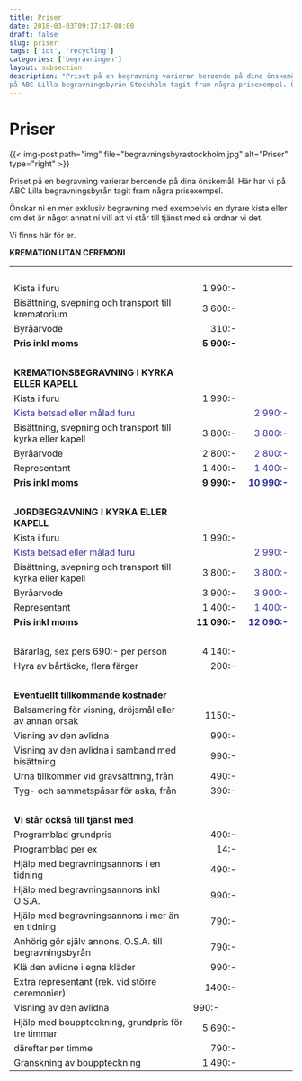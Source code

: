 ```yaml
---
title: Priser
date: 2018-03-03T09:17:17-08:00
draft: false
slug: priser
tags: ['iot', 'recycling']
categories: ['begravningen']
layout: subsection
description: "Priset på en begravning varierar beroende på dina önskemål. Här har vi
på ABC Lilla begravningsbyrån Stockholm tagit fram några prisexempel. Önskar ni en mer exklusiv begravning med exempelvis en dyrare kista eller om det är något annat ni vill att vi står till tjänst med så ordnar vi det. Vi finns här för er."
---
```


# Priser

{{< img-post
    path="img" file="begravningsbyrastockholm.jpg"
    alt="Priser" type="right" >}}

Priset på en begravning varierar beroende på dina önskemål. Här har vi
på ABC Lilla begravningsbyrån tagit fram några prisexempel.

Önskar ni en mer exklusiv begravning med exempelvis en dyrare kista eller om det är något annat ni vill att vi står till tjänst med så ordnar vi det.

Vi finns här för er.


<table class="table">
<tbody>
<tr>
<td"><strong>KREMATION UTAN CEREMONI</strong></td>
<td style="width: 76px;"> </td>
<td style="width: 77px;"> </td>
</tr>
<tr>
<td>Kista i furu</td>
<td style="width: 76px;" align="right">1 990:-</td>
<td style="width: 77px;" align="right"> </td>
</tr>
<tr>
<td>Bisättning, svepning och transport till krematorium</td>
<td style="width: 76px;" align="right">3 600:-</td>
<td style="width: 77px;"> </td>
</tr>
<tr>
<td>Byråarvode</td>
<td style="width: 76px;" align="right">310:-</td>
<td style="width: 77px;"> </td>
</tr>
<tr>
<td><strong>Pris inkl moms</strong></td>
<td style="width: 76px;" align="right"><strong>5 900:-</strong></td>
<td style="width: 77px;"> </td>
</tr>
<tr>
<td><span style="color: #ffffff;">ABC</span></td>
<td style="width: 76px;"> </td>
<td style="width: 77px;"> </td>
</tr>
<tr>
<td><strong>KREMATIONSBEGRAVNING I KYRKA ELLER KAPELL</strong></td>
<td style="width: 76px;"> </td>
<td style="width: 77px;"> </td>
</tr>
<tr>
<td>Kista i furu</td>
<td style="width: 76px;" align="right">1 990:-</td>
<td style="width: 77px;"> </td>
</tr>
<tr>
<td><span style="color: #333399;">Kista betsad eller målad furu</span></td>
<td style="width: 76px;"> </td>
<td style="width: 77px;" align="right"><span style="color: #333399;">2 990:-</span></td>
</tr>
<tr>
<td>Bisättning, svepning och transport till kyrka eller kapell</td>
<td style="width: 76px;" align="right">3 800:-</td>
<td style="width: 77px;" align="right"><span style="color: #333399;">3 800:-</span></td>
</tr>
<tr>
<td>Byråarvode</td>
<td style="width: 76px;" align="right">2 800:-</td>
<td style="width: 77px;" align="right"><span style="color: #333399;">2 800:-</span></td>
</tr>
<tr>
<td>Representant</td>
<td style="width: 76px;" align="right">1 400:-</td>
<td style="width: 77px;" align="right"><span style="color: #333399;">1 400:-</span></td>
</tr>
<tr>
<td><strong>Pris inkl moms</strong></td>
<td style="width: 76px;" align="right"><strong>9 990:-</strong></td>
<td style="width: 77px;" align="right"><strong><span style="color: #333399;">10 990:-</span></strong></td>
</tr>
<tr>
<td><span style="color: #ffffff;">ABC</span></td>
<td style="width: 76px;"> </td>
<td style="width: 77px;"> </td>
</tr>
<tr>
<td><strong>JORDBEGRAVNING I KYRKA ELLER KAPELL</strong></td>
<td style="width: 76px;"> </td>
<td style="width: 77px;"> </td>
</tr>
<tr>
<td>Kista i furu</td>
<td style="width: 76px;" align="right">1 990:-</td>
<td style="width: 77px;"> </td>
</tr>
<tr>
<td><span style="color: #333399;">Kista betsad eller målad furu</span></td>
<td style="width: 76px;"> </td>
<td style="width: 77px;" align="right"><span style="color: #333399;">2 990:-</span></td>
</tr>
<tr>
<td>Bisättning, svepning och transport till kyrka eller kapell</td>
<td style="width: 76px;" align="right">3 800:-</td>
<td style="width: 77px;" align="right"><span style="color: #333399;">3 800:-</span></td>
</tr>
<tr>
<td>Byråarvode</td>
<td style="width: 76px;" align="right">3 900:-</td>
<td style="width: 77px;" align="right"><span style="color: #333399;">3 900:-</span></td>
</tr>
<tr>
<td>Representant</td>
<td style="width: 76px;" align="right">1 400:-</td>
<td style="width: 77px;" align="right"><span style="color: #333399;">1 400:-</span></td>
</tr>
<tr>
<td style="width: 305px;" align="left" valign="top"><strong>Pris inkl moms<br /></strong></td>
<td style="width: 76px;" align="right" valign="top"><strong>11 090:-</strong></td>
<td style="width: 77px;" align="right" valign="top"><span style="color: #333399;"><strong>12 090:-</strong></span></td>
</tr>
<tr>
<td><span style="color: #ffffff;">ABC</span></td>
<td style="width: 76px;"> </td>
<td style="width: 77px;"> </td>
</tr>
<tr>
<td style="width: 305px;" align="left" valign="top">Bärarlag, sex pers 690:- per person</td>
<td style="width: 76px;" align="right" valign="top">4 140:-</td>
<td style="width: 77px;"> </td>
</tr>
<tr>
<td style="width: 305px;" align="left" valign="top">Hyra av bårtäcke, flera färger</td>
<td style="width: 76px;" align="right" valign="top">200:-</td>
<td style="width: 77px;"> </td>
</tr>
<tr>
<td> </td>
<td style="width: 76px;"> </td>
<td style="width: 77px;"> </td>
</tr>
<tr>
<td><strong>Eventuellt tillkommande kostnader</strong></td>
<td style="width: 76px;"> </td>
<td style="width: 77px;"> </td>
</tr>
<tr>
<td>Balsamering för visning, dröjsmål eller av annan orsak</td>
<td style="width: 76px;" align="right">1150:-</td>
<td style="width: 77px;"> </td>
</tr>
<tr>
<td>Visning av den avlidna</td>
<td style="width: 76px;" align="right">990:-</td>
<td style="width: 77px;"> </td>
</tr>
<tr>
<td>Visning av den avlidna i samband med bisättning</td>
<td style="width: 76px;" align="right">990:-</td>
<td style="width: 77px;"> </td>
</tr>
<tr>
<td style="width: 305px;" align="left" valign="top">Urna tillkommer vid gravsättning, från</td>
<td style="width: 76px;" align="right" valign="top">490:-</td>
<td style="width: 77px;"> </td>
</tr>
<tr>
<td style="width: 305px;" align="left" valign="top">Tyg- och sammetspåsar för aska, från</td>
<td style="width: 76px;" align="right" valign="top">390:-</td>
<td style="width: 77px;"> </td>
</tr>
<tr>
<td><span style="color: #ffffff;">ABC</span></td>
<td style="width: 76px;"> </td>
<td style="width: 77px;"> </td>
</tr>
<tr>
<td><strong>Vi står också till tjänst med</strong></td>
<td style="width: 76px;"> </td>
<td style="width: 77px;"> </td>
</tr>
<tr>
<td>Programblad grundpris</td>
<td style="width: 76px;" align="right">490:-</td>
<td style="width: 77px;"> </td>
</tr>
<tr>
<td>Programblad per ex</td>
<td style="width: 76px;" align="right">14:-</td>
<td style="width: 77px;"> </td>
</tr>
<tr>
<td>Hjälp med begravningsannons i en tidning</td>
<td style="width: 76px;" align="right">490:-</td>
<td style="width: 77px;"> </td>
</tr>
<tr>
<td>Hjälp med begravningsannons inkl O.S.A.</td>
<td style="width: 76px;" align="right">990:-</td>
<td style="width: 77px;"> </td>
</tr>
<tr>
<td>Hjälp med begravningsannons i mer än en tidning</td>
<td style="width: 76px;" align="right">790:-</td>
<td style="width: 77px;"> </td>
</tr>
<tr>
<td>Anhörig gör själv annons, O.S.A. till begravningsbyrån</td>
<td style="width: 76px;" align="right">790:-</td>
<td style="width: 77px;"> </td>
</tr>
<tr>
<td>Klä den avlidne i egna kläder</td>
<td style="width: 76px;" align="right">990:-</td>
<td style="width: 77px;"> </td>
</tr>
<tr>
<td>Extra representant (rek. vid större ceremonier)</td>
<td style="width: 76px;" align="right">1400:-</td>
<td style="width: 77px;"> </td>
</tr>
<tr>
<td>Visning av den avlidna </td>
<td style="width: 76px;">990:-</td>
<td style="width: 77px;"> </td>
</tr>
<tr>
<td>Hjälp med bouppteckning, grundpris för tre timmar</td>
<td style="width: 76px;" align="right">5 690:-</td>
<td style="width: 77px;"> </td>
</tr>
<tr>
<td>därefter per timme</td>
<td style="width: 76px;" align="right">790:-</td>
<td style="width: 77px;"> </td>
</tr>
<tr>
<td>Granskning av bouppteckning</td>
<td style="width: 76px;" align="right">1 490:-</td>
<td style="width: 77px;"> </td>
</tr>
</tbody>
</table>
